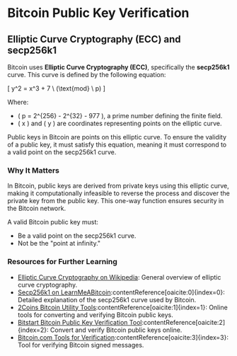 # Bitcoin Public Key Verification

## Elliptic Curve Cryptography (ECC) and secp256k1

Bitcoin uses **Elliptic Curve Cryptography (ECC)**, specifically the **secp256k1** curve. This curve is defined by the following equation:

\[
y^2 = x^3 + 7 \ (\text{mod} \ p)
\]

Where:
- \( p = 2^{256} - 2^{32} - 977 \), a prime number defining the finite field.
- \( x \) and \( y \) are coordinates representing points on the elliptic curve.

Public keys in Bitcoin are points on this elliptic curve. To ensure the validity of a public key, it must satisfy this equation, meaning it must correspond to a valid point on the secp256k1 curve.

### Why It Matters

In Bitcoin, public keys are derived from private keys using this elliptic curve, making it computationally infeasible to reverse the process and discover the private key from the public key. This one-way function ensures security in the Bitcoin network.

A valid Bitcoin public key must:
- Be a valid point on the secp256k1 curve.
- Not be the "point at infinity."

### Resources for Further Learning
- [Elliptic Curve Cryptography on Wikipedia](https://en.wikipedia.org/wiki/Elliptic-curve_cryptography): General overview of elliptic curve cryptography.
- [Secp256k1 on LearnMeABitcoin](https://learnmeabitcoin.com/technical/secp256k1)&#8203;:contentReference[oaicite:0]{index=0}: Detailed explanation of the secp256k1 curve used by Bitcoin.
- [2Coins Bitcoin Utility Tools](https://www.2coins.org/)&#8203;:contentReference[oaicite:1]{index=1}: Online tools for converting and verifying Bitcoin public keys.
- [Bitstart Bitcoin Public Key Verification Tool](http://www.bitstart.me/btc-tools/tool/address-to-pubkey)&#8203;:contentReference[oaicite:2]{index=2}: Convert and verify Bitcoin public keys online.
- [Bitcoin.com Tools for Verification](https://www.bitcoin.com/tools/verify-message/)&#8203;:contentReference[oaicite:3]{index=3}: Tool for verifying Bitcoin signed messages.
